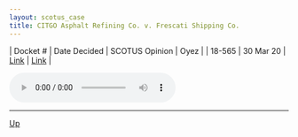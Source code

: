 ```yaml
---
layout: scotus_case
title: CITGO Asphalt Refining Co. v. Frescati Shipping Co.
---
```


| Docket # | Date Decided | SCOTUS Opinion | Oyez |
| 18-565 | 30 Mar 20 | [Link](https://www.supremecourt.gov/opinions/19pdf/589us2r20_l53m.pdf) | [Link](https://www.oyez.org/cases/2019/18-565) |

<audio controls>
   <source src='./resources/18-565.mp3' type='audio/mpeg'>
</audio>

<object data='./resources/18-565.pdf' type='application/pdf'></object>

---

[Up](./README.md)